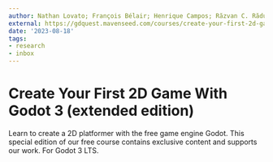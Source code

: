 ```yaml
---
author: Nathan Lovato; François Bélair; Henrique Campos; Răzvan C. Rădulescu
external: https://gdquest.mavenseed.com/courses/create-your-first-2d-game-with-godot-extended-edition
date: '2023-08-18'
tags:
- research
- inbox
---
```


# Create Your First 2D Game With Godot 3 (extended edition)

Learn to create a 2D platformer with the free game engine Godot. This special edition of our free course contains exclusive content and supports our work. For Godot 3 LTS.
